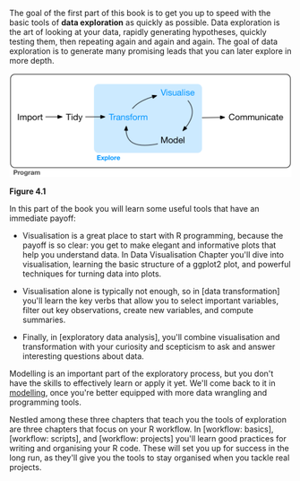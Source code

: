 
The goal of the first part of this book is to get you up to speed with the basic tools of __data exploration__ as quickly as possible. Data exploration is the art of looking at your data, rapidly generating hypotheses, quickly testing them, then repeating again and again and again. The goal of data exploration is to generate many promising leads that you can later explore in more depth.


![Figure 4.1](diagrams/data-science-explore.png)

**Figure 4.1**

In this part of the book you will learn some useful tools that have an immediate payoff: 

*   Visualisation is a great place to start with R programming, because the 
    payoff is so clear: you get to make elegant and informative plots that help 
    you understand data. In Data Visualisation Chapter you'll dive into visualisation, 
    learning the basic structure of a ggplot2 plot, and powerful techniques for 
    turning data into plots. 

*   Visualisation alone is typically not enough, so in [data transformation] 
    you'll learn the key verbs that allow you to select important variables, 
    filter out key observations, create new variables, and compute summaries.
  
*   Finally, in [exploratory data analysis], you'll combine visualisation and
    transformation with your curiosity and scepticism to ask and answer 
    interesting questions about data.

Modelling is an important part of the exploratory process, but you don't have the skills to effectively learn or apply it yet. We'll come back to it in [modelling](#model-intro), once you're better equipped with more data wrangling and programming tools.

Nestled among these three chapters that teach you the tools of exploration are three chapters that focus on your R workflow. In [workflow: basics], [workflow: scripts], and [workflow: projects] you'll learn good practices for writing and organising your R code. These will set you up for success in the long run, as they'll give you the tools to stay organised when you tackle real projects.